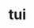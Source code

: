 ---
category: 3-letters
denotation: null
name: tui
reference_link: https://www.etymonline.com/word/tui
root_language: null
root_name: null
title: tui
type: free
word_sums:
- respelling: tui
  sum: 'Tui + '
---